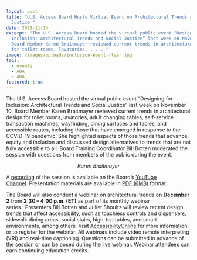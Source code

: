 ```yaml
---
layout: post
title: "U.S. Access Board Hosts Virtual Event on Architectural Trends and Social
  Justice "
date: 2021-11-15
excerpt: "The U.S. Access Board hosted the virtual public event “Designing for
  Inclusion: Architectural Trends and Social Justice” last week on November 10.
  Board Member Karen Braitmayer reviewed current trends in architectural design
  for toilet rooms, lavatories, . . . "
image: /images/uploads/inclusion-event-flyer.jpg
tags:
  - events
  - ABA
  - ADA
featured: true
---
```


The U.S. Access Board hosted the virtual public event “Designing for Inclusion: Architectural Trends and Social Justice” last week on November 10. Board Member Karen Braitmayer reviewed current trends in architectural design for toilet rooms, lavatories, adult changing tables, self-service transaction machines, wayfinding, dining surfaces and tables, and accessible routes, including those that have emerged in response to the COVID-19 pandemic. She highlighted aspects of those trends that advance equity and inclusion and discussed design alternatives to trends that are not fully accessible to all. Board Training Coordinator Bill Botten moderated the session with questions from members of the public during the event.

<figure class="img-right>
    <img src="{{ site.baseurl }}/images/uploads/braitmayer.jpg" alt="Portrait of Board Member Karen Braitmayer" class="center">
  <figcaption style="text-align:center">
    <em>Karen Braitmayer</em>
  </figcaption>
</figure>

A [recording](https://youtu.be/49KcnqvTI28) of the session is available on the Board’s [YouTube Channel](https://www.youtube.com/channel/UC5tRWTtV5eSw68N3tSpmyWw). Presentation materials are available in [PDF (6MB)](https://www.access-board.gov/files/presentations/usab-designing-for-inclusion-2021-11-10.pdf) format.  

The Board will also conduct a webinar on architectural trends on **December 2** from **2:30 – 4:00 p.m. (ET)** as part of its monthly webinar series.  Presenters Bill Botten and Juliet Shoultz will review recent design trends that affect accessibility, such as touchless controls and dispensers, sidewalk dining areas, social stairs, high-top tables, and smart environments, among others. Visit [AccessibilityOnline](https://www.accessibilityonline.org/ao/session/?id=110980) for more information or to register for the webinar. All webinars include video remote interpreting (VRI) and real-time captioning. Questions can be submitted in advance of the session or can be posed during the live webinar. Webinar attendees can earn continuing education credits.
